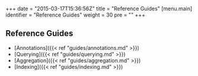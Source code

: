 +++
date = "2015-03-17T15:36:56Z"
title = "Reference Guides"
[menu.main]
  identifier = "Reference Guides"
  weight = 30
  pre = "<i class='fa fa-book'></i>"
+++

## Reference Guides

  * [Annotations]({{< ref "guides/annotations.md" >}})
  * [Querying]({{< ref "guides/querying.md" >}})
  * [Aggregation]({{< ref "guides/aggregation.md" >}})
  * [Indexing]({{< ref "guides/indexing.md" >}})
